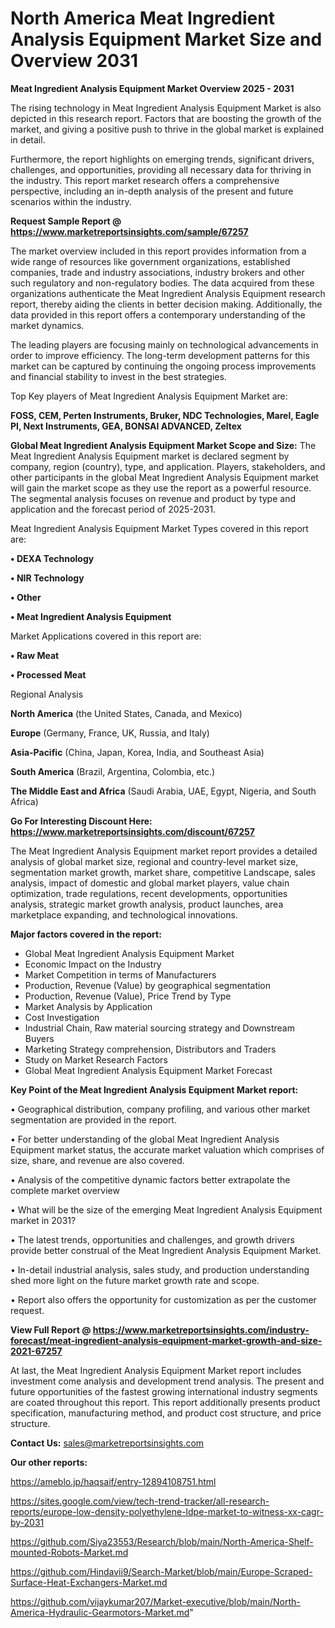 # North America Meat Ingredient Analysis Equipment Market Size and Overview 2031

<Strong> Meat Ingredient Analysis Equipment Market Overview 2025 - 2031</strong>

The rising technology in Meat Ingredient Analysis Equipment Market is also depicted in this research report. Factors that are boosting the growth of the market, and giving a positive push to thrive in the global market is explained in detail.

Furthermore, the report highlights on emerging trends, significant drivers, challenges, and opportunities, providing all necessary data for thriving in the industry. This report market research offers a comprehensive perspective, including an in-depth analysis of the present and future scenarios within the industry.

<strong>Request Sample Report @ <a href=https://www.marketreportsinsights.com/sample/67257>https://www.marketreportsinsights.com/sample/67257</a></strong>

The market overview included in this report provides information from a wide range of resources like government organizations, established companies, trade and industry associations, industry brokers and other such regulatory and non-regulatory bodies. The data acquired from these organizations authenticate the Meat Ingredient Analysis Equipment research report, thereby aiding the clients in better decision making. Additionally, the data provided in this report offers a contemporary understanding of the market dynamics.

The leading players are focusing mainly on technological advancements in order to improve efficiency. The long-term development patterns for this market can be captured by continuing the ongoing process improvements and financial stability to invest in the best strategies.

Top Key players of Meat Ingredient Analysis Equipment Market are:

<strong>FOSS, CEM, Perten Instruments, Bruker, NDC Technologies, Marel, Eagle PI, Next Instruments, GEA, BONSAI ADVANCED, Zeltex</strong>

<strong><b>Global Meat Ingredient Analysis Equipment Market Scope and Size:</b></strong>
The Meat Ingredient Analysis Equipment market is declared segment by company, region (country), type, and application. Players, stakeholders, and other participants in the global Meat Ingredient Analysis Equipment market will gain the market scope as they use the report as a powerful resource. The segmental analysis focuses on revenue and product by type and application and the forecast period of 2025-2031.

Meat Ingredient Analysis Equipment Market Types covered in this report are:

<strong>• DEXA Technology

• NIR Technology

• Other

• Meat Ingredient Analysis Equipment</strong>

Market Applications covered in this report are:

<strong>• Raw Meat

• Processed Meat</strong> 

Regional Analysis

<strong>North America</strong> (the United States, Canada, and Mexico)

<strong>Europe</strong> (Germany, France, UK, Russia, and Italy)

<strong>Asia-Pacific</strong> (China, Japan, Korea, India, and Southeast Asia)

<strong>South America</strong> (Brazil, Argentina, Colombia, etc.)

<strong>The Middle East and Africa</strong> (Saudi Arabia, UAE, Egypt, Nigeria, and South Africa)

<strong>Go For Interesting Discount Here: <a href=https://www.marketreportsinsights.com/discount/67257>https://www.marketreportsinsights.com/discount/67257</a></strong>

The Meat Ingredient Analysis Equipment market report provides a detailed analysis of global market size, regional and country-level market size, segmentation market growth, market share, competitive Landscape, sales analysis, impact of domestic and global market players, value chain optimization, trade regulations, recent developments, opportunities analysis, strategic market growth analysis, product launches, area marketplace expanding, and technological innovations.

<strong><b>Major factors covered in the report:</b></strong>
<ul>
  <li>Global Meat Ingredient Analysis Equipment Market </li>
  <li>Economic Impact on the Industry</li>
  <li>Market Competition in terms of Manufacturers</li>
  <li>Production, Revenue (Value) by geographical segmentation</li>
  <li>Production, Revenue (Value), Price Trend by Type</li>
  <li>Market Analysis by Application</li>
  <li>Cost Investigation</li>
  <li>Industrial Chain, Raw material sourcing strategy and Downstream Buyers</li>
  <li>Marketing Strategy comprehension, Distributors and Traders</li>
  <li>Study on Market Research Factors</li>
  <li>Global Meat Ingredient Analysis Equipment Market Forecast</li>
</ul>

<strong><b>Key Point of the Meat Ingredient Analysis Equipment Market report:</b></strong>

• Geographical distribution, company profiling, and various other market segmentation are provided in the report.

• For better understanding of the global Meat Ingredient Analysis Equipment market status, the accurate market valuation which comprises of size, share, and revenue are also covered.

• Analysis of the competitive dynamic factors better extrapolate the complete market overview

• What will be the size of the emerging Meat Ingredient Analysis Equipment market in 2031?

• The latest trends, opportunities and challenges, and growth drivers provide better construal of the Meat Ingredient Analysis Equipment Market.

• In-detail industrial analysis, sales study, and production understanding shed more light on the future market growth rate and scope.

• Report also offers the opportunity for customization as per the customer request.

<strong><b>View Full Report @ <a href=https://www.marketreportsinsights.com/industry-forecast/meat-ingredient-analysis-equipment-market-growth-and-size-2021-67257>https://www.marketreportsinsights.com/industry-forecast/meat-ingredient-analysis-equipment-market-growth-and-size-2021-67257</a></b></strong>


At last, the Meat Ingredient Analysis Equipment Market report includes investment come analysis and development trend analysis. The present and future opportunities of the fastest growing international industry segments are coated throughout this report. This report additionally presents product specification, manufacturing method, and product cost structure, and price structure.

<strong>Contact Us:</strong>
sales@marketreportsinsights.com

<strong>Our other reports:</strong>

<a href=https://ameblo.jp/haqsaif/entry-12894108751.html>https://ameblo.jp/haqsaif/entry-12894108751.html</a>

<a href=https://sites.google.com/view/tech-trend-tracker/all-research-reports/europe-low-density-polyethylene-ldpe-market-to-witness-xx-cagr-by-2031>https://sites.google.com/view/tech-trend-tracker/all-research-reports/europe-low-density-polyethylene-ldpe-market-to-witness-xx-cagr-by-2031</a>

<a href=https://github.com/Siya23553/Research/blob/main/North-America-Shelf-mounted-Robots-Market.md>https://github.com/Siya23553/Research/blob/main/North-America-Shelf-mounted-Robots-Market.md</a>

<a href=https://github.com/Hindavii9/Search-Market/blob/main/Europe-Scraped-Surface-Heat-Exchangers-Market.md>https://github.com/Hindavii9/Search-Market/blob/main/Europe-Scraped-Surface-Heat-Exchangers-Market.md</a>

<a href=https://github.com/vijaykumar207/Market-executive/blob/main/North-America-Hydraulic-Gearmotors-Market.md>https://github.com/vijaykumar207/Market-executive/blob/main/North-America-Hydraulic-Gearmotors-Market.md</a>"
